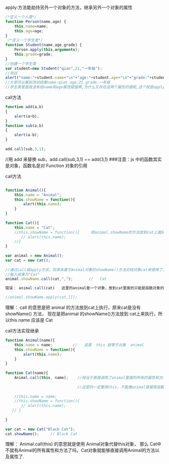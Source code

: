 apply:方法能劫持另外一个对象的方法，继承另外一个对象的属性

```javascript
/*定义一个人类*/   
function Person(name,age) {   
    this.name=name; 
    this.age=age;   
}   
 /*定义一个学生类*/   
function Student(name,age,grade) {   
    Person.apply(this,arguments); 
    this.grade=grade;   
}   
//创建一个学生类   
var student=new Student("qian",21,"一年级");   
//测试   
alert("name:"+student.name+"\n"+"age:"+student.age+"\n"+"grade:"+student.grade);   
//大家可以看到测试结果name:qian age:21 grade:一年级   
//学生类里面我没有给name和age属性赋值啊,为什么又存在这两个属性的值呢,这个就是apply的神奇之处. 
```

call方法
```javascript
function add(a,b)  
{  
    alert(a+b);  
}  
function sub(a,b)  
{  
    alert(a-b);  
}  
  
add.call(sub,3,1); 

```
//用 add 来替换 sub，add.call(sub,3,1) == add(3,1)
###注意：js 中的函数其实是对象，函数名是对 Function 对象的引用

call方法
```javascript

function Animal(){    
    this.name = "Animal";    
    this.showName = function(){    
        alert(this.name);    
    }    
}    
  
function Cat(){    
    this.name = "Cat"; 
    //this.showName = function(){     把animal.showName的方法放到cat上面执行
       // alert(this.name);    
    //}  
}    
   
var animal = new Animal();    
var cat = new Cat();    
    
//通过call或apply方法，将原本属于Animal对象的showName()方法交给对象cat来使用了。    
//输入结果为"Cat"    
animal.showName.call(cat,",");       //   Cat

错误： animal.call(cat)   这里的animal是一个对象，放到cat里面的只能是函数对象的引用，不能是实例化的animal对象，所以animal.showName函数对象的引用才可以

//animal.showName.apply(cat,[]);  
```

理解：  call 的意思是把 animal 的方法放到cat上执行，原来cat是没有showName() 方法，
现在是把animal 的showName()方法放到 cat上来执行，所以this.name 应该是 Cat


call方法实现继承

```javascript
function Animal(name){      
    this.name = name;         //   这里  this 就等于对象  animal  
    this.showName = function(){      
        alert(this.name);      
    }      
}      
    
function Cat(name){    
    Animal.call(this, name);    //相当于直接调用了animal里面的所有的属性和方法，这里函数名animal也是一个对象
    
                                //这里的一定要用this，不能像animal直接用函数名，这里的this指向  Cat{}  这个对象，如果用Cat则指向整个函数了 function Cat(name) ，所以一定要用this，否则call两边都是实例化的对象
    
    //this.name = name;      
    //this.showName = function(){      
       // alert(this.name);      
   // }  
    
}      
    
var cat = new Cat("Black Cat");     
cat.showName();     // Black Cat

```
理解： Animal.call(this) 的意思就是使用 Animal对象代替this对象，
那么 Cat中不就有Animal的所有属性和方法了吗，Cat对象就能够直接调用Animal的方法以及属性了.
















